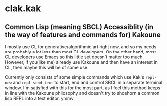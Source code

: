 # clak.kak
## Common Lisp (meaning SBCL) Accessiblity (in the way of features and commands for) Kakoune

I mostly use CL for generative/algorithmic art right now, and so my needs
are probably a lot less than most CL developers. On the other hand, most CL developers use
Emacs so this little set doesn't matter too much. However, if you(like me) already use Kakoune
and then have an interest in CL, then maybe this will be of some use.

Currently only consists of some simple commands which use Kak's `repl-new` and `repl-send-text`
to start, end and control SBCL in a separate terminal window. I'm satisfied with this for the
most part, as I feel this method keeps in line with the Kakoune philosophy and doesn't try to
shoehorn a common lisp REPL into a text editor. ymmv.
